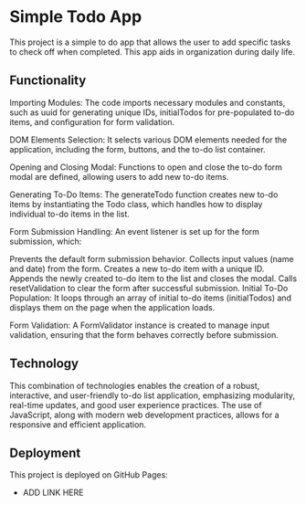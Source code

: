 # Simple Todo App

This project is a simple to do app that allows the user to add specific tasks to check off when completed. This app aids in organization during daily life.

## Functionality

Importing Modules: The code imports necessary modules and constants, such as uuid for generating unique IDs, initialTodos for pre-populated to-do items, and configuration for form validation.

DOM Elements Selection: It selects various DOM elements needed for the application, including the form, buttons, and the to-do list container.

Opening and Closing Modal: Functions to open and close the to-do form modal are defined, allowing users to add new to-do items.

Generating To-Do Items: The generateTodo function creates new to-do items by instantiating the Todo class, which handles how to display individual to-do items in the list.

Form Submission Handling: An event listener is set up for the form submission, which:

Prevents the default form submission behavior.
Collects input values (name and date) from the form.
Creates a new to-do item with a unique ID.
Appends the newly created to-do item to the list and closes the modal.
Calls resetValidation to clear the form after successful submission.
Initial To-Do Population: It loops through an array of initial to-do items (initialTodos) and displays them on the page when the application loads.

Form Validation: A FormValidator instance is created to manage input validation, ensuring that the form behaves correctly before submission.

## Technology

This combination of technologies enables the creation of a robust, interactive, and user-friendly to-do list application, emphasizing modularity, real-time updates, and good user experience practices. The use of JavaScript, along with modern web development practices, allows for a responsive and efficient application.

## Deployment

This project is deployed on GitHub Pages:

- ADD LINK HERE
